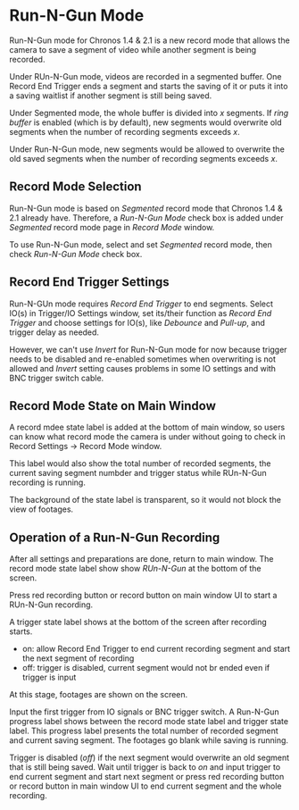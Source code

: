 # Run-N-Gun Mode
Run-N-Gun mode for Chronos 1.4 & 2.1 is a new record mode that allows the camera to save a segment of video while another segment is being recorded.

Under RUn-N-Gun mode, videos are recorded in a segmented buffer. One Record End Trigger ends a segment and starts the saving of it or puts it into a saving waitlist if another segment is still being saved.

Under Segmented mode, the whole buffer is divided into *x* segments. If *ring buffer* is enabled (which is by default), new segments would overwrite old segments when the number of recording segments exceeds *x*. 

Under Run-N-Gun mode, new segments would be allowed to overwrite the old saved segments when the number of recording segments exceeds *x*.

## Record Mode Selection

Run-N-Gun mode is based on *Segmented* record mode that Chronos 1.4 & 2.1 already have. Therefore, a *Run-N-Gun Mode* check box is added under *Segmented* record mode page in *Record Mode* window.

To use Run-N-Gun mode, select and set *Segmented* record mode, then check *Run-N-Gun Mode* check box.

## Record End Trigger Settings

Run-N-GUn mode requires *Record End Trigger* to end segments. Select IO(s) in Trigger/IO Settings window, set its/their function as *Record End Trigger* and choose settings for IO(s), like *Debounce* and *Pull-up*, and trigger delay as needed.

However, we can't use *Invert* for Run-N-Gun mode for now because trigger needs to be disabled and re-enabled sometimes when overwriting is not allowed and *Invert* setting causes problems in some IO settings and with BNC trigger switch cable.

## Record Mode State on Main Window

A record mdee state label is added at the bottom of main window, so users can know what record mode the camera is under without going to check in Record Settings -> Record Mode window.

This label would also show the total number of recorded segments, the current saving segment numbder and trigger status while RUn-N-Gun recording is running.

The background of the state label is transparent, so it would not block the view of footages.

## Operation of a Run-N-Gun Recording

After all settings and preparations are done, return to main window. The record mode state label show show *RUn-N-Gun* at the bottom of the screen.

Press red recording button or record button on main window UI to start a RUn-N-Gun recording.

A trigger state label shows at the bottom of the screen after recording starts. 

* on: allow Record End Trigger to end current recording segment and start the next segment of recording
* off: trigger is disabled, current segment would not br ended even if trigger is input

At this stage, footages are shown on the screen.

Input the first trigger from IO signals or BNC trigger switch. A Run-N-Gun progress label shows between the record mode state label and trigger state label. This progress label presents the total number of recorded segment and current saving segment. The footages go blank while saving is running.

Trigger is disabled (*off*) if the next segment would overwrite an old segment that is still being saved. Wait until trigger is back to *on* and input trigger to end current segment and start next segment or press red recording button or record button in main window UI to end current segment and the whole recording.



